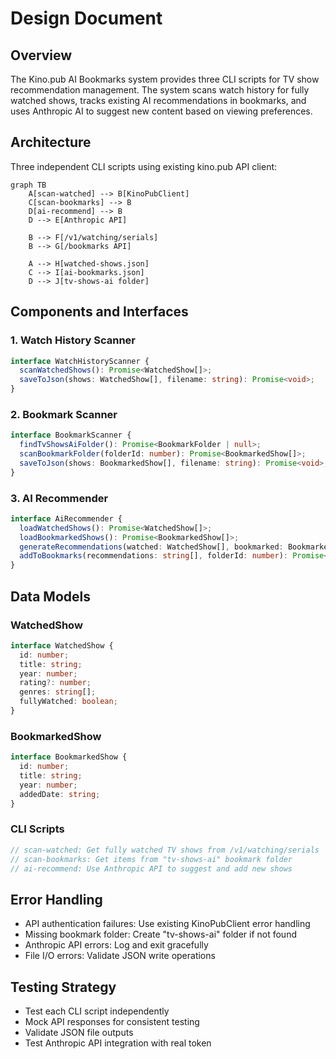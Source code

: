 # Design Document

## Overview

The Kino.pub AI Bookmarks system provides three CLI scripts for TV show recommendation management. The system scans watch history for fully watched shows, tracks existing AI recommendations in bookmarks, and uses Anthropic AI to suggest new content based on viewing preferences.

## Architecture

Three independent CLI scripts using existing kino.pub API client:

```mermaid
graph TB
    A[scan-watched] --> B[KinoPubClient]
    C[scan-bookmarks] --> B
    D[ai-recommend] --> B
    D --> E[Anthropic API]
    
    B --> F[/v1/watching/serials]
    B --> G[/bookmarks API]
    
    A --> H[watched-shows.json]
    C --> I[ai-bookmarks.json]
    D --> J[tv-shows-ai folder]
```

## Components and Interfaces

### 1. Watch History Scanner
```typescript
interface WatchHistoryScanner {
  scanWatchedShows(): Promise<WatchedShow[]>;
  saveToJson(shows: WatchedShow[], filename: string): Promise<void>;
}
```

### 2. Bookmark Scanner  
```typescript
interface BookmarkScanner {
  findTvShowsAiFolder(): Promise<BookmarkFolder | null>;
  scanBookmarkFolder(folderId: number): Promise<BookmarkedShow[]>;
  saveToJson(shows: BookmarkedShow[], filename: string): Promise<void>;
}
```

### 3. AI Recommender
```typescript
interface AiRecommender {
  loadWatchedShows(): Promise<WatchedShow[]>;
  loadBookmarkedShows(): Promise<BookmarkedShow[]>;
  generateRecommendations(watched: WatchedShow[], bookmarked: BookmarkedShow[]): Promise<string[]>;
  addToBookmarks(recommendations: string[], folderId: number): Promise<void>;
}
```

## Data Models

### WatchedShow
```typescript
interface WatchedShow {
  id: number;
  title: string;
  year: number;
  rating?: number;
  genres: string[];
  fullyWatched: boolean;
}
```

### BookmarkedShow
```typescript
interface BookmarkedShow {
  id: number;
  title: string;
  year: number;
  addedDate: string;
}
```

### CLI Scripts
```typescript
// scan-watched: Get fully watched TV shows from /v1/watching/serials
// scan-bookmarks: Get items from "tv-shows-ai" bookmark folder  
// ai-recommend: Use Anthropic API to suggest and add new shows
```

## Error Handling

- API authentication failures: Use existing KinoPubClient error handling
- Missing bookmark folder: Create "tv-shows-ai" folder if not found
- Anthropic API errors: Log and exit gracefully
- File I/O errors: Validate JSON write operations

## Testing Strategy

- Test each CLI script independently
- Mock API responses for consistent testing
- Validate JSON file outputs
- Test Anthropic API integration with real token